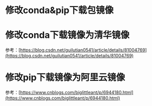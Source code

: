 # 修改conda&pip下载包镜像

# 修改conda下载镜像为清华镜像
参考：[https://blog.csdn.net/guilutian0541/article/details/81004769](https://blog.csdn.net/guilutian0541/article/details/81004769)
# 修改pip下载镜像为阿里云镜像
参考：[https://www.cnblogs.com/biglittleant/p/6944180.html](https://www.cnblogs.com/biglittleant/p/6944180.html)

